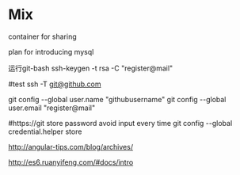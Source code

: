 # Mix
container for sharing

plan for introducing mysql


运行git-bash
ssh-keygen -t rsa -C "register@mail"

#test
ssh -T git@github.com

git config --global user.name "githubusername"
git config --global user.email "register@mail"

#https://git store password avoid input every time
git config --global credential.helper store


http://angular-tips.com/blog/archives/

http://es6.ruanyifeng.com/#docs/intro
